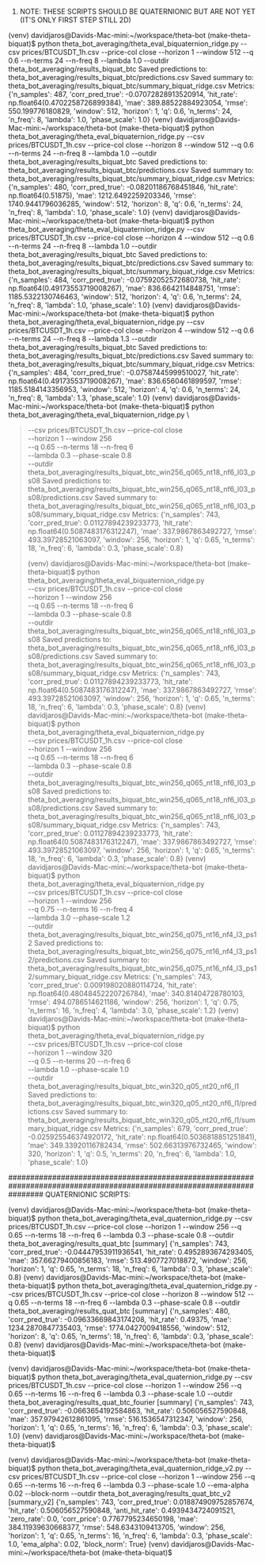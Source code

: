 1) NOTE: THESE SCRIPTS SHOULD BE QUATERNIONIC BUT ARE NOT YET (IT'S ONLY FIRST STEP STILL 2D) 

(venv) davidjaros@Davids-Mac-mini:~/workspace/theta-bot (make-theta-biquat)$ python theta_bot_averaging/theta_eval_biquaternion_ridge.py   --csv prices/BTCUSDT_1h.csv   --price-col close   --horizon 1 --window 512   --q 0.6 --n-terms 24 --n-freq 8   --lambda 1.0   --outdir theta_bot_averaging/results_biquat_btc
Saved predictions to: theta_bot_averaging/results_biquat_btc/predictions.csv
Saved summary to: theta_bot_averaging/results_biquat_btc/summary_biquat_ridge.csv
Metrics: {'n_samples': 487, 'corr_pred_true': -0.07072828913520914, 'hit_rate': np.float64(0.4702258726899384), 'mae': 389.88522884923054, 'rmse': 550.199776180829, 'window': 512, 'horizon': 1, 'q': 0.6, 'n_terms': 24, 'n_freq': 8, 'lambda': 1.0, 'phase_scale': 1.0}
(venv) davidjaros@Davids-Mac-mini:~/workspace/theta-bot (make-theta-biquat)$ python theta_bot_averaging/theta_eval_biquaternion_ridge.py   --csv prices/BTCUSDT_1h.csv   --price-col close   --horizon 8 --window 512   --q 0.6 --n-terms 24 --n-freq 8   --lambda 1.0   --outdir theta_bot_averaging/results_biquat_btc
Saved predictions to: theta_bot_averaging/results_biquat_btc/predictions.csv
Saved summary to: theta_bot_averaging/results_biquat_btc/summary_biquat_ridge.csv
Metrics: {'n_samples': 480, 'corr_pred_true': -0.08201186768451846, 'hit_rate': np.float64(0.51875), 'mae': 1212.6492259203346, 'rmse': 1740.9441796036285, 'window': 512, 'horizon': 8, 'q': 0.6, 'n_terms': 24, 'n_freq': 8, 'lambda': 1.0, 'phase_scale': 1.0}
(venv) davidjaros@Davids-Mac-mini:~/workspace/theta-bot (make-theta-biquat)$ python theta_bot_averaging/theta_eval_biquaternion_ridge.py   --csv prices/BTCUSDT_1h.csv   --price-col close   --horizon 4 --window 512   --q 0.6 --n-terms 24 --n-freq 8   --lambda 1.0   --outdir theta_bot_averaging/results_biquat_btc
Saved predictions to: theta_bot_averaging/results_biquat_btc/predictions.csv
Saved summary to: theta_bot_averaging/results_biquat_btc/summary_biquat_ridge.csv
Metrics: {'n_samples': 484, 'corr_pred_true': -0.07592052572680738, 'hit_rate': np.float64(0.49173553719008267), 'mae': 836.6642114848751, 'rmse': 1185.5322130746463, 'window': 512, 'horizon': 4, 'q': 0.6, 'n_terms': 24, 'n_freq': 8, 'lambda': 1.0, 'phase_scale': 1.0}
(venv) davidjaros@Davids-Mac-mini:~/workspace/theta-bot (make-theta-biquat)$ python theta_bot_averaging/theta_eval_biquaternion_ridge.py   --csv prices/BTCUSDT_1h.csv   --price-col close   --horizon 4 --window 512   --q 0.6 --n-terms 24 --n-freq 8   --lambda 1.3   --outdir theta_bot_averaging/results_biquat_btc
Saved predictions to: theta_bot_averaging/results_biquat_btc/predictions.csv
Saved summary to: theta_bot_averaging/results_biquat_btc/summary_biquat_ridge.csv
Metrics: {'n_samples': 484, 'corr_pred_true': -0.07587445999510027, 'hit_rate': np.float64(0.49173553719008267), 'mae': 836.6560461899597, 'rmse': 1185.5184143356953, 'window': 512, 'horizon': 4, 'q': 0.6, 'n_terms': 24, 'n_freq': 8, 'lambda': 1.3, 'phase_scale': 1.0}
(venv) davidjaros@Davids-Mac-mini:~/workspace/theta-bot (make-theta-biquat)$ python theta_bot_averaging/theta_eval_biquaternion_ridge.py \
>   --csv prices/BTCUSDT_1h.csv --price-col close \
>   --horizon 1 --window 256 \
>   --q 0.65 --n-terms 18 --n-freq 6 \
>   --lambda 0.3 --phase-scale 0.8 \
>   --outdir theta_bot_averaging/results_biquat_btc_win256_q065_nt18_nf6_l03_ps08
Saved predictions to: theta_bot_averaging/results_biquat_btc_win256_q065_nt18_nf6_l03_ps08/predictions.csv
Saved summary to: theta_bot_averaging/results_biquat_btc_win256_q065_nt18_nf6_l03_ps08/summary_biquat_ridge.csv
Metrics: {'n_samples': 743, 'corr_pred_true': 0.01127894239233773, 'hit_rate': np.float64(0.5087483176312247), 'mae': 337.9867863492727, 'rmse': 493.39728521063097, 'window': 256, 'horizon': 1, 'q': 0.65, 'n_terms': 18, 'n_freq': 6, 'lambda': 0.3, 'phase_scale': 0.8}
>
> (venv) davidjaros@Davids-Mac-mini:~/workspace/theta-bot (make-theta-biquat)$ python theta_bot_averaging/theta_eval_biquaternion_ridge.py \
>   --csv prices/BTCUSDT_1h.csv --price-col close \
>   --horizon 1 --window 256 \
>   --q 0.65 --n-terms 18 --n-freq 6 \
>   --lambda 0.3 --phase-scale 0.8 \
>   --outdir theta_bot_averaging/results_biquat_btc_win256_q065_nt18_nf6_l03_ps08
Saved predictions to: theta_bot_averaging/results_biquat_btc_win256_q065_nt18_nf6_l03_ps08/predictions.csv
Saved summary to: theta_bot_averaging/results_biquat_btc_win256_q065_nt18_nf6_l03_ps08/summary_biquat_ridge.csv
Metrics: {'n_samples': 743, 'corr_pred_true': 0.01127894239233773, 'hit_rate': np.float64(0.5087483176312247), 'mae': 337.9867863492727, 'rmse': 493.39728521063097, 'window': 256, 'horizon': 1, 'q': 0.65, 'n_terms': 18, 'n_freq': 6, 'lambda': 0.3, 'phase_scale': 0.8}
(venv) davidjaros@Davids-Mac-mini:~/workspace/theta-bot (make-theta-biquat)$ python theta_bot_averaging/theta_eval_biquaternion_ridge.py \
>   --csv prices/BTCUSDT_1h.csv --price-col close \
>   --horizon 1 --window 256 \
>   --q 0.65 --n-terms 18 --n-freq 6 \
>   --lambda 0.3 --phase-scale 0.8 \
>   --outdir theta_bot_averaging/results_biquat_btc_win256_q065_nt18_nf6_l03_ps08
Saved predictions to: theta_bot_averaging/results_biquat_btc_win256_q065_nt18_nf6_l03_ps08/predictions.csv
Saved summary to: theta_bot_averaging/results_biquat_btc_win256_q065_nt18_nf6_l03_ps08/summary_biquat_ridge.csv
Metrics: {'n_samples': 743, 'corr_pred_true': 0.01127894239233773, 'hit_rate': np.float64(0.5087483176312247), 'mae': 337.9867863492727, 'rmse': 493.39728521063097, 'window': 256, 'horizon': 1, 'q': 0.65, 'n_terms': 18, 'n_freq': 6, 'lambda': 0.3, 'phase_scale': 0.8}
(venv) davidjaros@Davids-Mac-mini:~/workspace/theta-bot (make-theta-biquat)$ python theta_bot_averaging/theta_eval_biquaternion_ridge.py \
>   --csv prices/BTCUSDT_1h.csv --price-col close \
>   --horizon 1 --window 256 \
>   --q 0.75 --n-terms 16 --n-freq 4 \
>   --lambda 3.0 --phase-scale 1.2 \
>   --outdir theta_bot_averaging/results_biquat_btc_win256_q075_nt16_nf4_l3_ps12
Saved predictions to: theta_bot_averaging/results_biquat_btc_win256_q075_nt16_nf4_l3_ps12/predictions.csv
Saved summary to: theta_bot_averaging/results_biquat_btc_win256_q075_nt16_nf4_l3_ps12/summary_biquat_ridge.csv
Metrics: {'n_samples': 743, 'corr_pred_true': 0.009198020880114724, 'hit_rate': np.float64(0.48048452220726784), 'mae': 340.81404728780103, 'rmse': 494.0786514621186, 'window': 256, 'horizon': 1, 'q': 0.75, 'n_terms': 16, 'n_freq': 4, 'lambda': 3.0, 'phase_scale': 1.2}
(venv) davidjaros@Davids-Mac-mini:~/workspace/theta-bot (make-theta-biquat)$ python theta_bot_averaging/theta_eval_biquaternion_ridge.py \
>   --csv prices/BTCUSDT_1h.csv --price-col close \
>   --horizon 1 --window 320 \
>   --q 0.5 --n-terms 20 --n-freq 6 \
>   --lambda 1.0 --phase-scale 1.0 \
>   --outdir theta_bot_averaging/results_biquat_btc_win320_q05_nt20_nf6_l1
Saved predictions to: theta_bot_averaging/results_biquat_btc_win320_q05_nt20_nf6_l1/predictions.csv
Saved summary to: theta_bot_averaging/results_biquat_btc_win320_q05_nt20_nf6_l1/summary_biquat_ridge.csv
Metrics: {'n_samples': 679, 'corr_pred_true': -0.025925546374920172, 'hit_rate': np.float64(0.5036818851251841), 'mae': 349.33920116782434, 'rmse': 502.66313976732465, 'window': 320, 'horizon': 1, 'q': 0.5, 'n_terms': 20, 'n_freq': 6, 'lambda': 1.0, 'phase_scale': 1.0}
>
########################################################################################################################
QUATERNIONIC SCRIPTS:

(venv) davidjaros@Davids-Mac-mini:~/workspace/theta-bot (make-theta-biquat)$ python theta_bot_averaging/theta_eval_quaternion_ridge.py   --csv prices/BTCUSDT_1h.csv --price-col close   --horizon 1 --window 256   --q 0.65 --n-terms 18 --n-freq 6   --lambda 0.3 --phase-scale 0.8   --outdir theta_bot_averaging/results_quat_btc
[summary] {'n_samples': 743, 'corr_pred_true': -0.04447953911936541, 'hit_rate': 0.4952893674293405, 'mae': 357.66279400856183, 'rmse': 513.4907727018872, 'window': 256, 'horizon': 1, 'q': 0.65, 'n_terms': 18, 'n_freq': 6, 'lambda': 0.3, 'phase_scale': 0.8}
(venv) davidjaros@Davids-Mac-mini:~/workspace/theta-bot (make-theta-biquat)$ python theta_bot_averaging/theta_eval_quaternion_ridge.py   --csv prices/BTCUSDT_1h.csv --price-col close   --horizon 8 --window 512   --q 0.65 --n-terms 18 --n-freq 6   --lambda 0.3 --phase-scale 0.8   --outdir theta_bot_averaging/results_quat_btc
[summary] {'n_samples': 480, 'corr_pred_true': -0.09633669843174208, 'hit_rate': 0.49375, 'mae': 1234.2870847735403, 'rmse': 1774.0427009418556, 'window': 512, 'horizon': 8, 'q': 0.65, 'n_terms': 18, 'n_freq': 6, 'lambda': 0.3, 'phase_scale': 0.8}
(venv) davidjaros@Davids-Mac-mini:~/workspace/theta-bot (make-theta-biquat)$ 

(venv) davidjaros@Davids-Mac-mini:~/workspace/theta-bot (make-theta-biquat)$ python theta_bot_averaging/theta_eval_quaternion_ridge.py   --csv prices/BTCUSDT_1h.csv --price-col close   --horizon 1 --window 256   --q 0.65 --n-terms 16 --n-freq 6   --lambda 0.3 --phase-scale 1.0   --outdir theta_bot_averaging/results_quat_btc_fourier
[summary] {'n_samples': 743, 'corr_pred_true': -0.0663654192584863, 'hit_rate': 0.506056527590848, 'mae': 357.97942612861095, 'rmse': 516.1536547312347, 'window': 256, 'horizon': 1, 'q': 0.65, 'n_terms': 16, 'n_freq': 6, 'lambda': 0.3, 'phase_scale': 1.0}
(venv) davidjaros@Davids-Mac-mini:~/workspace/theta-bot (make-theta-biquat)$ 


(venv) davidjaros@Davids-Mac-mini:~/workspace/theta-bot (make-theta-biquat)$ python theta_bot_averaging/theta_eval_quaternion_ridge_v2.py   --csv prices/BTCUSDT_1h.csv --price-col close   --horizon 1 --window 256   --q 0.65 --n-terms 16 --n-freq 6   --lambda 0.3 --phase-scale 1.0   --ema-alpha 0.02 --block-norm   --outdir theta_bot_averaging/results_quat_btc_v2
[summary_v2] {'n_samples': 743, 'corr_pred_true': 0.018874909752857674, 'hit_rate': 0.506056527590848, 'anti_hit_rate': 0.4939434724091521, 'zero_rate': 0.0, 'corr_price': 0.7767795234650198, 'mae': 384.11939630668377, 'rmse': 548.6343109413705, 'window': 256, 'horizon': 1, 'q': 0.65, 'n_terms': 16, 'n_freq': 6, 'lambda': 0.3, 'phase_scale': 1.0, 'ema_alpha': 0.02, 'block_norm': True}
(venv) davidjaros@Davids-Mac-mini:~/workspace/theta-bot (make-theta-biquat)$ 
